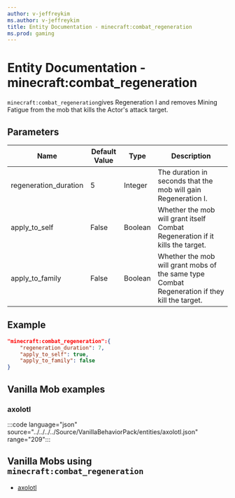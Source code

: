 ```yaml
---
author: v-jeffreykim
ms.author: v-jeffreykim
title: Entity Documentation - minecraft:combat_regeneration
ms.prod: gaming
---
```


# Entity Documentation - minecraft:combat_regeneration

`minecraft:combat_regeneration`gives Regeneration I and removes Mining Fatigue from the mob that kills the Actor's attack target.

## Parameters

|Name |Default Value  |Type  |Description  |
|---------|---------|---------|---------|
| regeneration_duration | 5 | Integer | The duration in seconds that the mob will gain Regeneration I. |
| apply_to_self | False | Boolean | Whether the mob will grant itself Combat Regeneration if it kills the target. |
| apply_to_family | False | Boolean | Whether the mob will grant mobs of the same type Combat Regeneration if they kill the target. |

## Example

```json
"minecraft:combat_regeneration":{
    "regeneration_duration": 7,
    "apply_to_self": true,
    "apply_to_family": false
}
```

## Vanilla Mob examples

### axolotl

:::code language="json" source="../../../../Source/VanillaBehaviorPack/entities/axolotl.json" range="209":::

## Vanilla Mobs using `minecraft:combat_regeneration`

- [axolotl](../../../../Source/VanillaBehaviorPack_Snippets/entities/axolotl.md)
